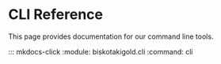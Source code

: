 # CLI Reference

This page provides documentation for our command line tools.

::: mkdocs-click
    :module: biskotakigold.cli
    :command: cli
